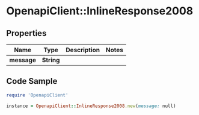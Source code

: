 # OpenapiClient::InlineResponse2008

## Properties

Name | Type | Description | Notes
------------ | ------------- | ------------- | -------------
**message** | **String** |  | 

## Code Sample

```ruby
require 'OpenapiClient'

instance = OpenapiClient::InlineResponse2008.new(message: null)
```


